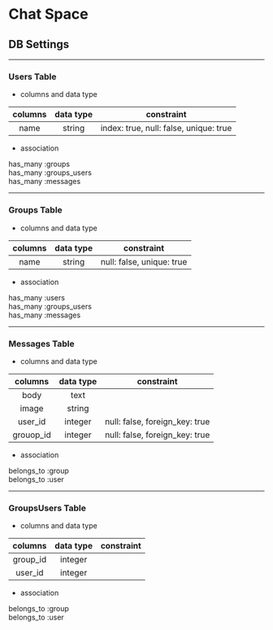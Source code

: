 

# Chat Space
## DB Settings

***

### Users Table

- columns and data type

| columns | data type | constraint |
|:-------:|:---------:|:----------:|
| name | string | index: true, null: false, unique: true |

- association

has_many :groups  
has_many :groups_users  
has_many :messages

***

### Groups Table

- columns and data type

| columns | data type | constraint |
|:-------:|:---------:|:----------:|
| name | string | null: false, unique: true |

- association

has_many :users  
has_many :groups_users  
has_many :messages

***

### Messages Table

- columns and data type

| columns | data type | constraint |
|:-------:|:---------:|:----------:|
| body | text ||
| image | string ||
| user_id | integer | null: false, foreign_key: true |
| grouop_id | integer | null: false, foreign_key: true |

- association

belongs_to :group  
belongs_to :user  

***

### GroupsUsers Table

- columns and data type

| columns | data type | constraint |
|:-------:|:---------:|:----------:|
| group_id | integer |
| user_id | integer |

- association

belongs_to :group  
belongs_to :user



